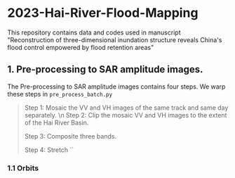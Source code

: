 # 2023-Hai-River-Flood-Mapping
This repository contains data and codes used in manuscript "Reconstruction of three-dimensional inundation structure reveals China's flood control empowered by flood retention areas"
## 1. Pre-processing to SAR amplitude images.
The Pre-processing to SAR amplitude images contains four steps. We warp these steps in `pre_process_batch.py`
> Step 1: Mosaic the VV and VH images of the same track and same day separately. \n
> Step 2: Clip the mosaic VV and VH images to the extent of the Hai River Basin.
> 
> Step 3: Composite three bands.
> 
> Step 4: Stretch
``
### 1.1 Orbits
